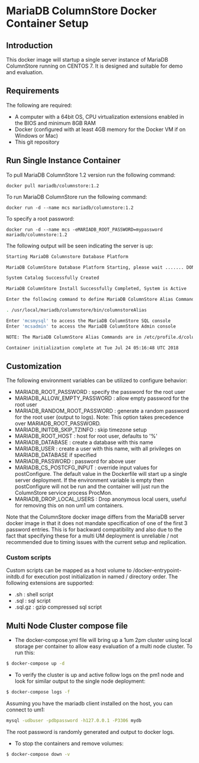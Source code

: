# MariaDB ColumnStore Docker Container Setup

## Introduction
This docker image will startup a single server instance of MariaDB ColumnStore running on CENTOS 7. It is designed and suitable for demo and evaluation.

## Requirements
The following are required:
- A computer with a 64bit OS, CPU virtualization extensions enabled in the BIOS and minimum 8GB RAM
- Docker (configured with at least 4GB memory for the Docker VM if on Windows or Mac)
- This git repository


## Run Single Instance Container

To pull MariaDB ColumnStore 1.2 version run the following command:
```
docker pull mariadb/columnstore:1.2
```

To run MariaDB ColumnStore run the following command:
```
docker run -d --name mcs mariadb/columnstore:1.2
```

To specify a root password:
```
docker run -d --name mcs -eMARIADB_ROOT_PASSWORD=mypassword mariadb/columnstore:1.2
```

The following output will be seen indicating the server is up:

```sh
Starting MariaDB Columnstore Database Platform

MariaDB ColumnStore Database Platform Starting, please wait ....... DONE

System Catalog Successfully Created

MariaDB ColumnStore Install Successfully Completed, System is Active

Enter the following command to define MariaDB ColumnStore Alias Commands

. /usr/local/mariadb/columnstore/bin/columnstoreAlias

Enter 'mcsmysql' to access the MariaDB ColumnStore SQL console
Enter 'mcsadmin' to access the MariaDB ColumnStore Admin console

NOTE: The MariaDB ColumnStore Alias Commands are in /etc/profile.d/columnstoreAlias.sh

Container initialization complete at Tue Jul 24 05:16:48 UTC 2018
```

## Customization
The following environment variables can be utilized to configure behavior:
* MARIADB_ROOT_PASSWORD : specify the password for the root user
* MARIADB_ALLOW_EMPTY_PASSWORD : allow empty password for the root user
* MARIADB_RANDOM_ROOT_PASSWORD : generate a random password for the root user (output to logs). Note: This option takes precedence over MARIADB_ROOT_PASSWORD.
* MARIADB_INITDB_SKIP_TZINFO : skip timezone setup
* MARIADB_ROOT_HOST : host for root user, defaults to '%'
* MARIADB_DATABASE : create a database with this name
* MARIADB_USER : create a user with this name, with all privileges on MARIADB_DATABASE if specified
* MARIADB_PASSWORD : password for above user
* MARIADB_CS_POSTCFG_INPUT : override input values for postConfigure. The default value in the Dockerfile will start up a single server deployment. If the environment variable is empty then postConfigure will not be run and the container will just run the ColumnStore service process ProcMon.
* MARIADB_DROP_LOCAL_USERS : Drop anonymous local users, useful for  removing this on non um1 um containers.

Note that the ColumnStore docker image differs from the MariaDB server docker image in that  it does not mandate specification of one of the first 3 password entries. This is for backward compatibility and also due to the fact that specifying these for a multi UM deployment is unreliable / not recommended due to timing issues with the current setup and replication.

### Custom scripts
Custom scripts can be mapped as a host volume to /docker-entrypoint-initdb.d for execution post initialization in named / directory order. The following extensions are supported:
* .sh : shell script
* .sql : sql script
* .sql.gz : gzip compressed sql script

## Multi Node Cluster compose file
- The docker-compose.yml file will bring up a 1um 2pm cluster using local storage
per container to allow easy evaluation of a multi node cluster. To run this:

```sh
$ docker-compose up -d
```

- To verify the cluster is up and active follow logs on the pm1 node and look for
similar output to the single node deployment:

```sh
$ docker-compose logs -f
```

Assuming you have the mariadb client installed on the host, you can connect to um1:
```sh
mysql -udbuser -pdbpassword -h127.0.0.1 -P3306 mydb
```

The root password is randomly generated and output to docker logs.

- To stop the containers and remove volumes:

```sh
$ docker-compose down -v
```
